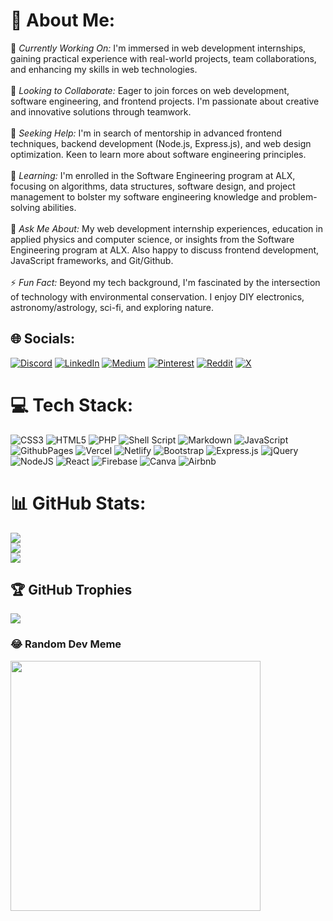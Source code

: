 # 💫 About Me:
🔭 *Currently Working On:* I'm immersed in web development internships, gaining practical experience with real-world projects, team collaborations, and enhancing my skills in web technologies.<br><br>👯 *Looking to Collaborate:* Eager to join forces on web development, software engineering, and frontend projects. I'm passionate about creative and innovative solutions through teamwork.<br><br>🤝 *Seeking Help:* I'm in search of mentorship in advanced frontend techniques, backend development (Node.js, Express.js), and web design optimization. Keen to learn more about software engineering principles.<br><br>🌱 *Learning:* I'm enrolled in the Software Engineering program at ALX, focusing on algorithms, data structures, software design, and project management to bolster my software engineering knowledge and problem-solving abilities.<br><br>💬 *Ask Me About:* My web development internship experiences, education in applied physics and computer science, or insights from the Software Engineering program at ALX. Also happy to discuss frontend development, JavaScript frameworks, and Git/Github.<br><br>⚡ *Fun Fact:* Beyond my tech background, I'm fascinated by the intersection of technology with environmental conservation. I enjoy DIY electronics, astronomy/astrology, sci-fi, and exploring nature.<br>


## 🌐 Socials:
[![Discord](https://img.shields.io/badge/Discord-%237289DA.svg?logo=discord&logoColor=white)](https://discord.gg/https://discord.gg/) [![LinkedIn](https://img.shields.io/badge/LinkedIn-%230077B5.svg?logo=linkedin&logoColor=white)](https://linkedin.com/in/muhanjinatasha) [![Medium](https://img.shields.io/badge/Medium-12100E?logo=medium&logoColor=white)](https://medium.com/@muhanjiavugwi) [![Pinterest](https://img.shields.io/badge/Pinterest-%23E60023.svg?logo=Pinterest&logoColor=white)](https://pinterest.com/muhanjiavugwi) [![Reddit](https://img.shields.io/badge/Reddit-%23FF4500.svg?logo=Reddit&logoColor=white)](https://reddit.com/user/Obviouslyitsnatasha) [![X](https://img.shields.io/badge/X-black.svg?logo=X&logoColor=white)](https://x.com/muhanjinatasha) 

# 💻 Tech Stack:
![CSS3](https://img.shields.io/badge/css3-%231572B6.svg?style=for-the-badge&logo=css3&logoColor=white) ![HTML5](https://img.shields.io/badge/html5-%23E34F26.svg?style=for-the-badge&logo=html5&logoColor=white) ![PHP](https://img.shields.io/badge/php-%23777BB4.svg?style=for-the-badge&logo=php&logoColor=white) ![Shell Script](https://img.shields.io/badge/shell_script-%23121011.svg?style=for-the-badge&logo=gnu-bash&logoColor=white) ![Markdown](https://img.shields.io/badge/markdown-%23000000.svg?style=for-the-badge&logo=markdown&logoColor=white) ![JavaScript](https://img.shields.io/badge/javascript-%23323330.svg?style=for-the-badge&logo=javascript&logoColor=%23F7DF1E) ![GithubPages](https://img.shields.io/badge/github%20pages-121013?style=for-the-badge&logo=github&logoColor=white) ![Vercel](https://img.shields.io/badge/vercel-%23000000.svg?style=for-the-badge&logo=vercel&logoColor=white) ![Netlify](https://img.shields.io/badge/netlify-%23000000.svg?style=for-the-badge&logo=netlify&logoColor=#00C7B7) ![Bootstrap](https://img.shields.io/badge/bootstrap-%238511FA.svg?style=for-the-badge&logo=bootstrap&logoColor=white) ![Express.js](https://img.shields.io/badge/express.js-%23404d59.svg?style=for-the-badge&logo=express&logoColor=%2361DAFB) ![jQuery](https://img.shields.io/badge/jquery-%230769AD.svg?style=for-the-badge&logo=jquery&logoColor=white) ![NodeJS](https://img.shields.io/badge/node.js-6DA55F?style=for-the-badge&logo=node.js&logoColor=white) ![React](https://img.shields.io/badge/react-%2320232a.svg?style=for-the-badge&logo=react&logoColor=%2361DAFB) ![Firebase](https://img.shields.io/badge/Firebase-039BE5?style=for-the-badge&logo=Firebase&logoColor=white) ![Canva](https://img.shields.io/badge/Canva-%2300C4CC.svg?style=for-the-badge&logo=Canva&logoColor=white) ![Airbnb](https://img.shields.io/badge/Airbnb-%23ff5a5f.svg?style=for-the-badge&logo=Airbnb&logoColor=white)
# 📊 GitHub Stats:
![](https://github-readme-stats.vercel.app/api?username=NatashaMuhanji&theme=dark&hide_border=false&include_all_commits=true&count_private=true)<br/>
![](https://github-readme-streak-stats.herokuapp.com/?user=NatashaMuhanji&theme=dark&hide_border=false)<br/>
![](https://github-readme-stats.vercel.app/api/top-langs/?username=NatashaMuhanji&theme=dark&hide_border=false&include_all_commits=true&count_private=true&layout=compact)

## 🏆 GitHub Trophies
![](https://github-profile-trophy.vercel.app/?username=NatashaMuhanji&theme=radical&no-frame=false&no-bg=false&margin-w=4)

### 😂 Random Dev Meme
<img src='https://randommeme-five.vercel.app/' style="height: 400px;"/>
